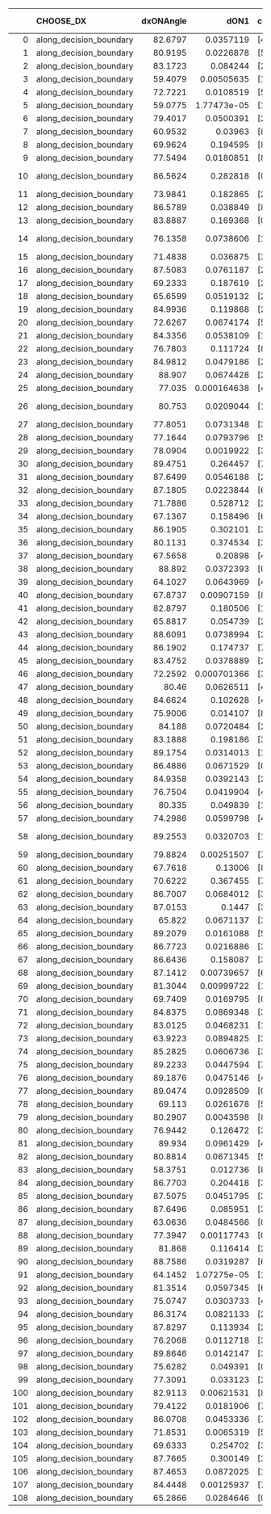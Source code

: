 |     | CHOOSE_DX               |   dxONAngle |        dON1 | cIDON1   |   dON_patch_1 |   nTON |         dON |   dxOFFAngle |       dOFF1 | cIDOFF1   |   dOFF_patch_1 |   nTOFF |        dOFF | SUCCESS   |   nExp |   dual_point_id |   subpoint_time_seconds |   total_execution_time |        logp |       dOFF/dON | Vote dOFF>dON   |
|----:|:------------------------|------------:|------------:|:---------|--------------:|-------:|------------:|-------------:|------------:|:----------|---------------:|--------:|------------:|:----------|-------:|----------------:|------------------------:|-----------------------:|------------:|---------------:|:----------------|
|   0 | along_decision_boundary |     82.6797 | 0.0357119   | [4 6]    |   0.0357119   |      1 | 0.0357119   |      82.201  | 0.0333805   | [4 6]     |    0.0333805   |       1 | 0.0333805   | False     |      1 |               3 |                0.911643 |                3.40025 |  0          |    0.934716    | False           |
|   1 | along_decision_boundary |     80.9195 | 0.0226878   | [5 7]    |   0.0226878   |      1 | 0.0226878   |      80.1251 | 0.122285    | [5 7]     |    0.122285    |       1 | 0.122285    | True      |      2 |               4 |                0.645387 |                4.05063 | -0.5        |    5.38987     | True            |
|   2 | along_decision_boundary |     83.1723 | 0.084244    | [2 5]    |   0.084244    |      1 | 0.084244    |      85.927  | 0.0385882   | [2 5]     |    0.0385882   |       1 | 0.0385882   | False     |      3 |               5 |                1.04295  |                5.10159 | -0          |    0.458053    | False           |
|   3 | along_decision_boundary |     59.4079 | 0.00505635  | [1 8]    |   0.00505635  |      1 | 0.00505635  |      89.6302 | 0.00342753  | [0 8]     |    0.00342753  |       1 | 0.00342753  | False     |      4 |               7 |                0.70295  |                5.84526 | -0.166667   |    0.677867    | False           |
|   4 | along_decision_boundary |     72.7221 | 0.0108519   | [5 7]    |   0.0108519   |      1 | 0.0108519   |      75.2556 | 0.101265    | [5 7]     |    0.101265    |       1 | 0.101265    | True      |      5 |              11 |                1.46936  |                7.39164 | -0.5        |    9.33159     | True            |
|   5 | along_decision_boundary |     59.0775 | 1.77473e-05 | [1 3]    |   1.77473e-05 |      1 | 1.77473e-05 |      80.3817 | 0.0164879   | [0 3]     |    0.0164879   |       1 | 0.0164879   | True      |      6 |              12 |                0.679534 |                8.07717 | -0.1        |  929.035       | True            |
|   6 | along_decision_boundary |     79.4017 | 0.0500391   | [2 6]    |   0.0500391   |      1 | 0.0500391   |      76.0124 | 0.0315632   | [2 6]     |    0.0315632   |       1 | 0.0315632   | False     |      7 |              13 |                0.95979  |                9.04097 | -0          |    0.630771    | False           |
|   7 | along_decision_boundary |     60.9532 | 0.03963     | [8 9]    |   0.03963     |      1 | 0.03963     |      67.4454 | 0.0425946   | [8 9]     |    0.0425946   |       1 | 0.0425946   | True      |      8 |              14 |                0.673604 |                9.72057 | -0.0714286  |    1.07481     | True            |
|   8 | along_decision_boundary |     69.9624 | 0.194595    | [8 9]    |   0.194595    |      1 | 0.194595    |      73.7014 | 0.0276354   | [8 9]     |    0.0276354   |       1 | 0.0276354   | False     |      9 |              15 |                0.819068 |               10.5483  | -0          |    0.142015    | False           |
|   9 | along_decision_boundary |     77.5494 | 0.0180851   | [8 9]    |   0.0180851   |      1 | 0.0180851   |      87.6893 | 0.00881148  | [8 9]     |    0.00881148  |       1 | 0.00881148  | False     |     10 |              16 |                1.03928  |               11.5966  | -0.0555556  |    0.487224    | False           |
|  10 | along_decision_boundary |     86.5624 | 0.282818    | [0 9]    |   0.282818    |      1 | 0.282818    |      81.9017 | 6.89192e-06 | [1 9]     |    6.89192e-06 |       1 | 6.89192e-06 | False     |     11 |              17 |                0.686985 |               12.2906  | -0.2        |    2.43688e-05 | False           |
|  11 | along_decision_boundary |     73.9841 | 0.182865    | [2 4]    |   0.182865    |      1 | 0.182865    |      75.4034 | 0.0663047   | [2 4]     |    0.0663047   |       1 | 0.0663047   | False     |     12 |              18 |                1.31842  |               13.616   | -0.409091   |    0.362589    | False           |
|  12 | along_decision_boundary |     86.5789 | 0.038849    | [8 9]    |   0.038849    |      1 | 0.038849    |      88.666  | 0.122668    | [8 9]     |    0.122668    |       1 | 0.122668    | True      |     13 |              19 |                0.767536 |               14.3925  | -0.666667   |    3.15755     | True            |
|  13 | along_decision_boundary |     83.8887 | 0.169368    | [0 1]    |   0.169368    |      1 | 0.169368    |      82.0646 | 0.3971      | [0 1]     |    0.3971      |       1 | 0.3971      | True      |     14 |              20 |                1.76177  |               16.1623  | -0.346154   |    2.3446      | True            |
|  14 | along_decision_boundary |     76.1358 | 0.0738606   | [1 4]    |   0.0738606   |      1 | 0.0738606   |      82.2523 | 1.11507e-05 | [0 4]     |    1.11507e-05 |       1 | 1.11507e-05 | False     |     15 |              21 |                0.643286 |               16.8099  | -0.142857   |    0.00015097  | False           |
|  15 | along_decision_boundary |     71.4838 | 0.036875    | [3 7]    |   0.036875    |      1 | 0.036875    |      82.1527 | 0.0409979   | [3 7]     |    0.0409979   |       1 | 0.0409979   | True      |     16 |              22 |                0.789138 |               17.6081  | -0.3        |    1.11181     | True            |
|  16 | along_decision_boundary |     87.5083 | 0.0761187   | [2 4]    |   0.0761187   |      1 | 0.0761187   |      87.6117 | 0.0585966   | [2 4]     |    0.0585966   |       1 | 0.0585966   | False     |     17 |              23 |                0.822715 |               18.4419  | -0.125      |    0.769805    | False           |
|  17 | along_decision_boundary |     69.2333 | 0.187619    | [2 3]    |   0.187619    |      1 | 0.187619    |      80.8891 | 0.0509269   | [2 3]     |    0.0509269   |       1 | 0.0509269   | False     |     18 |              24 |                0.781727 |               19.2296  | -0.264706   |    0.271438    | False           |
|  18 | along_decision_boundary |     65.6599 | 0.0519132   | [2 5]    |   0.0519132   |      1 | 0.0519132   |      67.9409 | 0.0157801   | [2 5]     |    0.0157801   |       1 | 0.0157801   | False     |     19 |              27 |                0.767343 |               20.053   | -0.444444   |    0.303971    | False           |
|  19 | along_decision_boundary |     84.9936 | 0.119868    | [2 8]    |   0.119868    |      1 | 0.119868    |      81.1494 | 0.0132963   | [2 8]     |    0.0132963   |       1 | 0.0132963   | False     |     20 |              28 |                0.76885  |               20.8313  | -0.657895   |    0.110924    | False           |
|  20 | along_decision_boundary |     72.6267 | 0.0674174   | [5 7]    |   0.0674174   |      1 | 0.0674174   |      84.5613 | 0.0538152   | [5 7]     |    0.0538152   |       1 | 0.0538152   | False     |     21 |              29 |                1.43556  |               22.2724  | -0.9        |    0.79824     | False           |
|  21 | along_decision_boundary |     84.3356 | 0.0538109   | [1 9]    |   0.0538109   |      1 | 0.0538109   |      72.2541 | 0.111383    | [0 9]     |    0.111383    |       1 | 0.111383    | True      |     22 |              30 |                1.31026  |               23.5877  | -1.16667    |    2.0699      | True            |
|  22 | along_decision_boundary |     76.7803 | 0.111724    | [8 9]    |   0.111724    |      1 | 0.111724    |      87.4716 | 0.441065    | [8 9]     |    0.441065    |       1 | 0.441065    | True      |     23 |              31 |                2.15241  |               25.7451  | -0.818182   |    3.9478      | True            |
|  23 | along_decision_boundary |     84.9812 | 0.0479186   | [2 4]    |   0.0479186   |      1 | 0.0479186   |      84.1755 | 0.0146197   | [2 4]     |    0.0146197   |       1 | 0.0146197   | False     |     24 |              32 |                0.753991 |               26.509   | -0.543478   |    0.305095    | False           |
|  24 | along_decision_boundary |     88.907  | 0.0674428   | [2 4]    |   0.0674428   |      1 | 0.0674428   |      78.9084 | 0.060902    | [2 4]     |    0.060902    |       1 | 0.060902    | False     |     25 |              33 |                0.818012 |               27.3363  | -0.75       |    0.903017    | False           |
|  25 | along_decision_boundary |     77.035  | 0.000164638 | [4 9]    |   0.000164638 |      1 | 0.000164638 |      75.6035 | 0.0294387   | [4 9]     |    0.0294387   |       1 | 0.0294387   | True      |     26 |              34 |                0.706307 |               28.0505  | -0.98       |  178.809       | True            |
|  26 | along_decision_boundary |     80.753  | 0.0209044   | [1 9]    |   0.0209044   |      1 | 0.0209044   |      79.9376 | 5.95521e-05 | [0 9]     |    5.95521e-05 |       1 | 5.95521e-05 | False     |     27 |              36 |                0.684002 |               28.7705  | -0.692308   |    0.00284878  | False           |
|  27 | along_decision_boundary |     77.8051 | 0.0731348   | [3 7]    |   0.0731348   |      1 | 0.0731348   |      77.0412 | 0.125985    | [3 7]     |    0.125985    |       1 | 0.125985    | True      |     28 |              37 |                1.0468   |               29.8222  | -0.907407   |    1.72264     | True            |
|  28 | along_decision_boundary |     77.1644 | 0.0793796   | [5 7]    |   0.0793796   |      1 | 0.0793796   |      81.3864 | 0.250593    | [5 7]     |    0.250593    |       1 | 0.250593    | True      |     29 |              40 |                1.51462  |               31.3884  | -0.642857   |    3.1569      | True            |
|  29 | along_decision_boundary |     78.0904 | 0.0019922   | [3 7]    |   0.0019922   |      1 | 0.0019922   |      78.295  | 0.11285     | [3 7]     |    0.11285     |       1 | 0.11285     | True      |     30 |              41 |                0.894886 |               32.2893  | -0.431034   |   56.6462      | True            |
|  30 | along_decision_boundary |     89.4751 | 0.264457    | [7 9]    |   0.264457    |      1 | 0.264457    |      81.3481 | 0.00437837  | [7 9]     |    0.00437837  |       1 | 0.00437837  | False     |     31 |              42 |                1.50055  |               33.7948  | -0.266667   |    0.016556    | False           |
|  31 | along_decision_boundary |     87.6499 | 0.0546188   | [2 8]    |   0.0546188   |      1 | 0.0546188   |      87.6624 | 0.214159    | [2 8]     |    0.214159    |       1 | 0.214159    | True      |     32 |              44 |                0.808325 |               34.6273  | -0.403226   |    3.92098     | True            |
|  32 | along_decision_boundary |     87.1805 | 0.0223844   | [6 9]    |   0.0223844   |      1 | 0.0223844   |      88.8741 | 0.0724177   | [6 9]     |    0.0724177   |       1 | 0.0724177   | True      |     33 |              45 |                0.759297 |               35.3966  | -0.25       |    3.23518     | True            |
|  33 | along_decision_boundary |     71.7886 | 0.528712    | [2 4]    |   0.528712    |      1 | 0.528712    |      77.62   | 0.0486723   | [2 4]     |    0.0486723   |       1 | 0.0486723   | False     |     34 |              47 |                1.65134  |               37.0819  | -0.136364   |    0.0920583   | False           |
|  34 | along_decision_boundary |     67.1367 | 0.158496    | [6 7]    |   0.158496    |      1 | 0.158496    |      79.2961 | 0.134146    | [6 7]     |    0.134146    |       1 | 0.134146    | False     |     35 |              48 |                0.988226 |               38.0781  | -0.235294   |    0.846366    | False           |
|  35 | along_decision_boundary |     86.1905 | 0.302101    | [2 8]    |   0.302101    |      1 | 0.302101    |      80.0196 | 0.0168894   | [2 8]     |    0.0168894   |       1 | 0.0168894   | False     |     36 |              50 |                1.4316   |               39.5429  | -0.357143   |    0.0559064   | False           |
|  36 | along_decision_boundary |     80.1131 | 0.374534    | [3 5]    |   0.374534    |      1 | 0.374534    |      68.9048 | 0.0848939   | [3 5]     |    0.0848939   |       1 | 0.0848939   | False     |     37 |              51 |                2.06985  |               41.6211  | -0.5        |    0.226665    | False           |
|  37 | along_decision_boundary |     67.5658 | 0.20898     | [4 9]    |   0.20898     |      1 | 0.20898     |      66.6278 | 0.262154    | [4 9]     |    0.262154    |       1 | 0.262154    | True      |     38 |              52 |                1.63456  |               43.2606  | -0.662162   |    1.25445     | True            |
|  38 | along_decision_boundary |     88.892  | 0.0372393   | [0 7]    |   0.0372393   |      1 | 0.0372393   |      70.019  | 0.011907    | [0 7]     |    0.011907    |       1 | 0.011907    | False     |     39 |              53 |                1.06625  |               44.3332  | -0.473684   |    0.319743    | False           |
|  39 | along_decision_boundary |     64.1027 | 0.0643969   | [4 9]    |   0.0643969   |      1 | 0.0643969   |      56.8582 | 0.0422109   | [4 9]     |    0.0422109   |       1 | 0.0422109   | False     |     40 |              54 |                1.03278  |               45.3709  | -0.628205   |    0.655479    | False           |
|  40 | along_decision_boundary |     67.8737 | 0.00907159  | [8 9]    |   0.00907159  |      1 | 0.00907159  |      68.9959 | 0.0379055   | [8 9]     |    0.0379055   |       1 | 0.0379055   | True      |     41 |              55 |                1.03416  |               46.4126  | -0.8        |    4.17848     | True            |
|  41 | along_decision_boundary |     82.8797 | 0.180506    | [1 8]    |   0.180506    |      1 | 0.180506    |      82.8003 | 0.0306482   | [0 8]     |    0.0306482   |       1 | 0.0306482   | False     |     42 |              58 |                0.87708  |               48.5333  | -0.597561   |    0.16979     | False           |
|  42 | along_decision_boundary |     65.8817 | 0.054739    | [2 7]    |   0.054739    |      1 | 0.054739    |      78.0516 | 0.150485    | [2 7]     |    0.150485    |       1 | 0.150485    | True      |     43 |              59 |                1.18969  |               49.7279  | -0.761905   |    2.74914     | True            |
|  43 | along_decision_boundary |     88.6091 | 0.0738994   | [2 3]    |   0.0738994   |      1 | 0.0738994   |      86.2294 | 0.026562    | [2 3]     |    0.026562    |       1 | 0.026562    | False     |     44 |              60 |                1.22394  |               50.9602  | -0.569767   |    0.359435    | False           |
|  44 | along_decision_boundary |     86.1902 | 0.174737    | [7 9]    |   0.174737    |      1 | 0.174737    |      80.1383 | 0.0444806   | [7 9]     |    0.0444806   |       1 | 0.0444806   | False     |     45 |              61 |                1.30913  |               52.2783  | -0.727273   |    0.254558    | False           |
|  45 | along_decision_boundary |     83.4752 | 0.0378889   | [2 3]    |   0.0378889   |      1 | 0.0378889   |      80.8785 | 0.0620091   | [2 3]     |    0.0620091   |       1 | 0.0620091   | True      |     46 |              62 |                1.15962  |               53.446   | -0.9        |    1.6366      | True            |
|  46 | along_decision_boundary |     72.2592 | 0.000701366 | [3 6]    |   0.000701366 |      1 | 0.000701366 |      77.5634 | 0.152624    | [3 6]     |    0.152624    |       1 | 0.152624    | True      |     47 |              63 |                1.10814  |               54.5591  | -0.695652   |  217.61        | True            |
|  47 | along_decision_boundary |     80.46   | 0.0626511   | [4 7]    |   0.0626511   |      1 | 0.0626511   |      87.1438 | 0.0256551   | [4 7]     |    0.0256551   |       1 | 0.0256551   | False     |     48 |              64 |                0.790704 |               55.3568  | -0.521277   |    0.409491    | False           |
|  48 | along_decision_boundary |     84.6624 | 0.102628    | [4 5]    |   0.102628    |      1 | 0.102628    |      68.3033 | 0.231037    | [4 5]     |    0.231037    |       1 | 0.231037    | True      |     49 |              65 |                1.53493  |               56.8987  | -0.666667   |    2.25121     | True            |
|  49 | along_decision_boundary |     75.9006 | 0.014107    | [8 9]    |   0.014107    |      1 | 0.014107    |      78.95   | 0.0886236   | [8 9]     |    0.0886236   |       1 | 0.0886236   | True      |     50 |              67 |                1.22523  |               58.1565  | -0.5        |    6.28222     | True            |
|  50 | along_decision_boundary |     84.188  | 0.0720484   | [2 7]    |   0.0720484   |      1 | 0.0720484   |      79.5203 | 0.0621793   | [2 7]     |    0.0621793   |       1 | 0.0621793   | False     |     51 |              69 |                1.20414  |               59.4032  | -0.36       |    0.86302     | False           |
|  51 | along_decision_boundary |     83.1888 | 0.198186    | [3 5]    |   0.198186    |      1 | 0.198186    |      88.0019 | 0.0421744   | [3 5]     |    0.0421744   |       1 | 0.0421744   | False     |     52 |              70 |                1.46866  |               60.8779  | -0.480392   |    0.212802    | False           |
|  52 | along_decision_boundary |     89.1754 | 0.0314013   | [1 9]    |   0.0314013   |      1 | 0.0314013   |      68.9218 | 0.00174196  | [0 9]     |    0.00174196  |       1 | 0.00174196  | False     |     53 |              72 |                1.0337   |               61.9563  | -0.615385   |    0.0554741   | False           |
|  53 | along_decision_boundary |     86.4886 | 0.0671529   | [0 7]    |   0.0671529   |      1 | 0.0671529   |      79.6694 | 0.233023    | [1 7]     |    0.233023    |       1 | 0.233023    | True      |     54 |              74 |                1.79143  |               63.7747  | -0.764151   |    3.47003     | True            |
|  54 | along_decision_boundary |     84.9358 | 0.0392143   | [2 5]    |   0.0392143   |      1 | 0.0392143   |      78.9078 | 0.191984    | [2 5]     |    0.191984    |       1 | 0.191984    | True      |     55 |              75 |                1.80838  |               65.5913  | -0.592593   |    4.89576     | True            |
|  55 | along_decision_boundary |     76.7504 | 0.0419904   | [4 7]    |   0.0419904   |      1 | 0.0419904   |      79.1138 | 0.108089    | [4 7]     |    0.108089    |       1 | 0.108089    | True      |     56 |              76 |                1.27541  |               66.8723  | -0.445455   |    2.57415     | True            |
|  56 | along_decision_boundary |     80.335  | 0.049839    | [1 9]    |   0.049839    |      1 | 0.049839    |      89.9731 | 0.0120862   | [1 9]     |    0.0120862   |       1 | 0.0120862   | False     |     57 |              77 |                0.825299 |               67.7056  | -0.321429   |    0.242505    | False           |
|  57 | along_decision_boundary |     74.2986 | 0.0599798   | [4 9]    |   0.0599798   |      1 | 0.0599798   |      79.3567 | 0.0949788   | [4 9]     |    0.0949788   |       1 | 0.0949788   | True      |     58 |              79 |                0.791353 |               68.5244  | -0.429825   |    1.58351     | True            |
|  58 | along_decision_boundary |     89.2553 | 0.0320703   | [1 8]    |   0.0320703   |      1 | 0.0320703   |      73.4875 | 7.46166e-05 | [0 8]     |    7.46166e-05 |       1 | 7.46166e-05 | False     |     59 |              80 |                0.679269 |               69.2117  | -0.310345   |    0.00232666  | False           |
|  59 | along_decision_boundary |     79.8824 | 0.00251507  | [7 9]    |   0.00251507  |      1 | 0.00251507  |      87.2127 | 0.017758    | [7 9]     |    0.017758    |       1 | 0.017758    | True      |     60 |              81 |                0.784268 |               70.0049  | -0.415254   |    7.06062     | True            |
|  60 | along_decision_boundary |     67.7618 | 0.13006     | [8 9]    |   0.13006     |      1 | 0.13006     |      68.5351 | 0.0540393   | [8 9]     |    0.0540393   |       1 | 0.0540393   | False     |     61 |              82 |                1.31928  |               71.3329  | -0.3        |    0.415493    | False           |
|  61 | along_decision_boundary |     70.6222 | 0.367455    | [7 9]    |   0.367455    |      1 | 0.367455    |      73.7828 | 0.0176943   | [7 9]     |    0.0176943   |       1 | 0.0176943   | False     |     62 |              83 |                1.54538  |               72.8842  | -0.401639   |    0.0481535   | False           |
|  62 | along_decision_boundary |     86.7007 | 0.0684012   | [3 5]    |   0.0684012   |      1 | 0.0684012   |      85.0069 | 0.0894678   | [3 5]     |    0.0894678   |       1 | 0.0894678   | True      |     63 |              84 |                1.17597  |               74.0672  | -0.516129   |    1.30799     | True            |
|  63 | along_decision_boundary |     87.0153 | 0.1447      | [3 5]    |   0.1447      |      1 | 0.1447      |      86.9927 | 0.0764624   | [3 5]     |    0.0764624   |       1 | 0.0764624   | False     |     64 |              85 |                0.978922 |               75.0551  | -0.388889   |    0.528421    | False           |
|  64 | along_decision_boundary |     65.822  | 0.0671137   | [3 7]    |   0.0671137   |      1 | 0.0671137   |      68.3311 | 0.0551735   | [3 7]     |    0.0551735   |       1 | 0.0551735   | False     |     65 |              86 |                0.828843 |               75.891   | -0.5        |    0.82209     | False           |
|  65 | along_decision_boundary |     89.2079 | 0.0161088   | [5 7]    |   0.0161088   |      1 | 0.0161088   |      88.5221 | 0.0199469   | [5 7]     |    0.0199469   |       1 | 0.0199469   | True      |     66 |              88 |                0.98072  |               78.7713  | -0.623077   |    1.23826     | True            |
|  66 | along_decision_boundary |     86.7723 | 0.0216886   | [3 5]    |   0.0216886   |      1 | 0.0216886   |      82.9431 | 0.0484829   | [3 5]     |    0.0484829   |       1 | 0.0484829   | True      |     67 |              89 |                0.759866 |               79.5381  | -0.484848   |    2.23541     | True            |
|  67 | along_decision_boundary |     86.6436 | 0.158087    | [3 5]    |   0.158087    |      1 | 0.158087    |      80.6006 | 0.272214    | [3 5]     |    0.272214    |       1 | 0.272214    | True      |     68 |              90 |                1.84872  |               81.3971  | -0.365672   |    1.72192     | True            |
|  68 | along_decision_boundary |     87.1412 | 0.00739657  | [6 9]    |   0.00739657  |      1 | 0.00739657  |      87.9728 | 0.00193665  | [6 9]     |    0.00193665  |       1 | 0.00193665  | False     |     69 |              92 |                0.715573 |               82.149   | -0.264706   |    0.26183     | False           |
|  69 | along_decision_boundary |     81.3044 | 0.00999722  | [1 9]    |   0.00999722  |      1 | 0.00999722  |      86.2678 | 0.0227561   | [0 9]     |    0.0227561   |       1 | 0.0227561   | True      |     70 |              93 |                0.888761 |               83.0428  | -0.355072   |    2.27624     | True            |
|  70 | along_decision_boundary |     69.7409 | 0.0169795   | [0 1]    |   0.0169795   |      1 | 0.0169795   |      70.6303 | 0.00322344  | [0 1]     |    0.00322344  |       1 | 0.00322344  | False     |     71 |              95 |                0.84257  |               83.9197  | -0.257143   |    0.189844    | False           |
|  71 | along_decision_boundary |     84.8375 | 0.0869348   | [3 9]    |   0.0869348   |      1 | 0.0869348   |      81.2567 | 0.252684    | [3 9]     |    0.252684    |       1 | 0.252684    | True      |     72 |              96 |                1.35433  |               85.283   | -0.34507    |    2.90659     | True            |
|  72 | along_decision_boundary |     83.0125 | 0.0468231   | [1 2]    |   0.0468231   |      1 | 0.0468231   |      70.0752 | 0.0822701   | [0 2]     |    0.0822701   |       1 | 0.0822701   | True      |     73 |              97 |                1.19033  |               86.4783  | -0.25       |    1.75704     | True            |
|  73 | along_decision_boundary |     63.9223 | 0.0894825   | [3 7]    |   0.0894825   |      1 | 0.0894825   |      65.9013 | 0.0226247   | [3 7]     |    0.0226247   |       1 | 0.0226247   | False     |     74 |              98 |                1.0436   |               87.5319  | -0.171233   |    0.252839    | False           |
|  74 | along_decision_boundary |     85.2825 | 0.0606736   | [3 5]    |   0.0606736   |      1 | 0.0606736   |      84.6432 | 0.201241    | [3 5]     |    0.201241    |       1 | 0.201241    | True      |     75 |              99 |                2.63135  |               90.1699  | -0.243243   |    3.31679     | True            |
|  75 | along_decision_boundary |     89.2233 | 0.0447594   | [7 9]    |   0.0447594   |      1 | 0.0447594   |      87.3264 | 0.0170229   | [7 9]     |    0.0170229   |       1 | 0.0170229   | False     |     76 |             100 |                0.801703 |               90.9796  | -0.166667   |    0.380321    | False           |
|  76 | along_decision_boundary |     89.1876 | 0.0475146   | [4 7]    |   0.0475146   |      1 | 0.0475146   |      85.4909 | 0.027397    | [4 7]     |    0.027397    |       1 | 0.027397    | False     |     77 |             101 |                1.34782  |               92.3324  | -0.236842   |    0.576603    | False           |
|  77 | along_decision_boundary |     89.0474 | 0.0928509   | [0 1]    |   0.0928509   |      1 | 0.0928509   |      81.102  | 0.209289    | [0 1]     |    0.209289    |       1 | 0.209289    | True      |     78 |             102 |                1.6676   |               94.006   | -0.318182   |    2.25403     | True            |
|  78 | along_decision_boundary |     69.113  | 0.0261678   | [5 9]    |   0.0261678   |      1 | 0.0261678   |      73.4113 | 0.0308262   | [5 9]     |    0.0308262   |       1 | 0.0308262   | True      |     79 |             104 |                1.0146   |               95.0519  | -0.230769   |    1.17802     | True            |
|  79 | along_decision_boundary |     80.2907 | 0.0043598   | [8 9]    |   0.0043598   |      1 | 0.0043598   |      86.257  | 0.00778909  | [8 9]     |    0.00778909  |       1 | 0.00778909  | True      |     80 |             105 |                0.751434 |               95.8084  | -0.158228   |    1.78657     | True            |
|  80 | along_decision_boundary |     76.9442 | 0.126472    | [3 5]    |   0.126472    |      1 | 0.126472    |      77.5718 | 0.144443    | [3 5]     |    0.144443    |       1 | 0.144443    | True      |     81 |             106 |                1.17994  |               96.9973  | -0.1        |    1.1421      | True            |
|  81 | along_decision_boundary |     89.934  | 0.0961429   | [4 9]    |   0.0961429   |      1 | 0.0961429   |      89.8579 | 0.332489    | [4 9]     |    0.332489    |       1 | 0.332489    | True      |     82 |             107 |                1.72924  |               98.7315  | -0.0555556  |    3.45828     | True            |
|  82 | along_decision_boundary |     80.8814 | 0.0671345   | [5 9]    |   0.0671345   |      1 | 0.0671345   |      75.0502 | 0.734313    | [5 9]     |    0.734313    |       1 | 0.734313    | True      |     83 |             109 |                1.80366  |              100.575   | -0.0243902  |   10.9379      | True            |
|  83 | along_decision_boundary |     58.3751 | 0.012736    | [8 9]    |   0.012736    |      1 | 0.012736    |      76.6786 | 0.0112778   | [8 9]     |    0.0112778   |       1 | 0.0112778   | False     |     84 |             110 |                0.651982 |              101.235   | -0.0060241  |    0.885502    | False           |
|  84 | along_decision_boundary |     86.7703 | 0.204418    | [3 5]    |   0.204418    |      1 | 0.204418    |      82.778  | 0.00322594  | [3 5]     |    0.00322594  |       1 | 0.00322594  | False     |     85 |             111 |                1.46698  |              102.707   | -0.0238095  |    0.0157811   | False           |
|  85 | along_decision_boundary |     87.5075 | 0.0451795   | [3 5]    |   0.0451795   |      1 | 0.0451795   |      89.9075 | 0.481646    | [3 5]     |    0.481646    |       1 | 0.481646    | True      |     86 |             112 |                2.20871  |              104.926   | -0.0529412  |   10.6607      | True            |
|  86 | along_decision_boundary |     87.6496 | 0.085951    | [3 7]    |   0.085951    |      1 | 0.085951    |      79.509  | 0.231748    | [3 7]     |    0.231748    |       1 | 0.231748    | True      |     87 |             113 |                1.53872  |              106.472   | -0.0232558  |    2.69628     | True            |
|  87 | along_decision_boundary |     63.0636 | 0.0484566   | [0 1]    |   0.0484566   |      1 | 0.0484566   |      72.4466 | 0.0102378   | [0 1]     |    0.0102378   |       1 | 0.0102378   | False     |     88 |             114 |                0.748541 |              107.226   | -0.00574713 |    0.211277    | False           |
|  88 | along_decision_boundary |     77.3947 | 0.00117743  | [0 1]    |   0.00117743  |      1 | 0.00117743  |      78.7341 | 0.0564481   | [0 1]     |    0.0564481   |       1 | 0.0564481   | True      |     89 |             115 |                0.723829 |              107.958   | -0.0227273  |   47.942       | True            |
|  89 | along_decision_boundary |     81.868  | 0.116414    | [2 7]    |   0.116414    |      1 | 0.116414    |      79.1599 | 0.0843377   | [2 7]     |    0.0843377   |       1 | 0.0843377   | False     |     90 |             116 |                0.682329 |              108.646   | -0.00561798 |    0.724462    | False           |
|  90 | along_decision_boundary |     88.7586 | 0.0319287   | [6 9]    |   0.0319287   |      1 | 0.0319287   |      87.3892 | 0.0363785   | [6 9]     |    0.0363785   |       1 | 0.0363785   | True      |     91 |             118 |                0.926736 |              109.605   | -0.0222222  |    1.13937     | True            |
|  91 | along_decision_boundary |     64.1452 | 1.07275e-05 | [1 2]    |   1.07275e-05 |      1 | 1.07275e-05 |      82.382  | 0.0471147   | [0 2]     |    0.0471147   |       1 | 0.0471147   | True      |     92 |             121 |                0.775133 |              110.444   | -0.00549451 | 4391.97        | True            |
|  92 | along_decision_boundary |     81.3514 | 0.0597345   | [6 7]    |   0.0597345   |      1 | 0.0597345   |      82.9628 | 0.0053816   | [6 7]     |    0.0053816   |       1 | 0.0053816   | False     |     93 |             122 |                0.743908 |              111.195   | -0          |    0.090092    | False           |
|  93 | along_decision_boundary |     75.0747 | 0.0303733   | [4 8]    |   0.0303733   |      1 | 0.0303733   |      89.1753 | 0.00398825  | [4 8]     |    0.00398825  |       1 | 0.00398825  | False     |     94 |             123 |                0.730055 |              111.934   | -0.00537634 |    0.131308    | False           |
|  94 | along_decision_boundary |     86.3174 | 0.0821133   | [2 3]    |   0.0821133   |      1 | 0.0821133   |      84.8079 | 0.485104    | [2 3]     |    0.485104    |       1 | 0.485104    | True      |     95 |             124 |                1.81043  |              113.751   | -0.0212766  |    5.90774     | True            |
|  95 | along_decision_boundary |     87.8297 | 0.113934    | [2 6]    |   0.113934    |      1 | 0.113934    |      88.8823 | 0.0883162   | [2 6]     |    0.0883162   |       1 | 0.0883162   | False     |     96 |             125 |                1.33683  |              115.096   | -0.00526316 |    0.775153    | False           |
|  96 | along_decision_boundary |     76.2068 | 0.0112718   | [3 7]    |   0.0112718   |      1 | 0.0112718   |      72.9374 | 0.0177195   | [3 7]     |    0.0177195   |       1 | 0.0177195   | True      |     97 |             126 |                0.733664 |              115.837   | -0.0208333  |    1.57203     | True            |
|  97 | along_decision_boundary |     89.8646 | 0.0142147   | [3 5]    |   0.0142147   |      1 | 0.0142147   |      87.9288 | 0.0175072   | [3 5]     |    0.0175072   |       1 | 0.0175072   | True      |     98 |             127 |                0.723163 |              116.567   | -0.00515464 |    1.23162     | True            |
|  98 | along_decision_boundary |     75.6282 | 0.049391    | [0 1]    |   0.049391    |      1 | 0.049391    |      66.1045 | 0.481732    | [0 1]     |    0.481732    |       1 | 0.481732    | True      |     99 |             128 |                1.99639  |              118.569   | -0          |    9.75345     | True            |
|  99 | along_decision_boundary |     77.3091 | 0.033123    | [2 3]    |   0.033123    |      1 | 0.033123    |      78.7609 | 0.0758174   | [2 3]     |    0.0758174   |       1 | 0.0758174   | True      |    100 |             129 |                1.28768  |              119.865   | -0.00505051 |    2.28897     | True            |
| 100 | along_decision_boundary |     82.9113 | 0.00621531  | [8 9]    |   0.00621531  |      1 | 0.00621531  |      86.6744 | 0.201591    | [8 9]     |    0.201591    |       1 | 0.201591    | True      |    101 |             130 |                1.41674  |              121.291   | -0.02       |   32.4346      | True            |
| 101 | along_decision_boundary |     79.4122 | 0.0181906   | [7 9]    |   0.0181906   |      1 | 0.0181906   |      78.1166 | 0.341323    | [7 9]     |    0.341323    |       1 | 0.341323    | True      |    102 |             132 |                1.32103  |              122.646   | -0.0445545  |   18.7637      | True            |
| 102 | along_decision_boundary |     86.0708 | 0.0453336   | [7 9]    |   0.0453336   |      1 | 0.0453336   |      89.6444 | 0.108924    | [7 9]     |    0.108924    |       1 | 0.108924    | True      |    103 |             133 |                1.39946  |              124.054   | -0.0784314  |    2.40273     | True            |
| 103 | along_decision_boundary |     71.8531 | 0.0065319   | [5 9]    |   0.0065319   |      1 | 0.0065319   |      78.2317 | 0.0298026   | [5 9]     |    0.0298026   |       1 | 0.0298026   | True      |    104 |             134 |                0.875294 |              124.939   | -0.121359   |    4.56262     | True            |
| 104 | along_decision_boundary |     69.6333 | 0.254702    | [3 7]    |   0.254702    |      1 | 0.254702    |      70.4222 | 0.0237798   | [3 7]     |    0.0237798   |       1 | 0.0237798   | False     |    105 |             135 |                0.748433 |              125.695   | -0.173077   |    0.0933632   | False           |
| 105 | along_decision_boundary |     87.7665 | 0.300149    | [3 5]    |   0.300149    |      1 | 0.300149    |      84.6276 | 0.10445     | [3 5]     |    0.10445     |       1 | 0.10445     | False     |    106 |             136 |                1.7085   |              127.414   | -0.119048   |    0.347993    | False           |
| 106 | along_decision_boundary |     87.4653 | 0.0872025   | [1 2]    |   0.0872025   |      1 | 0.0872025   |      81.9944 | 0.0638093   | [0 2]     |    0.0638093   |       1 | 0.0638093   | False     |    107 |             137 |                1.24567  |              128.667   | -0.0754717  |    0.731738    | False           |
| 107 | along_decision_boundary |     84.4448 | 0.00125937  | [7 8]    |   0.00125937  |      1 | 0.00125937  |      84.1226 | 0.0863266   | [7 8]     |    0.0863266   |       1 | 0.0863266   | True      |    108 |             139 |                0.988142 |              129.688   | -0.0420561  |   68.5475      | True            |
| 108 | along_decision_boundary |     65.2866 | 0.0284646   | [0 8]    |   0.0284646   |      1 | 0.0284646   |      73.2378 | 0.0570975   | [0 8]     |    0.0570975   |       1 | 0.0570975   | True      |    109 |             140 |                1.26003  |              130.954   | -0.0740741  |    2.00591     | True            |